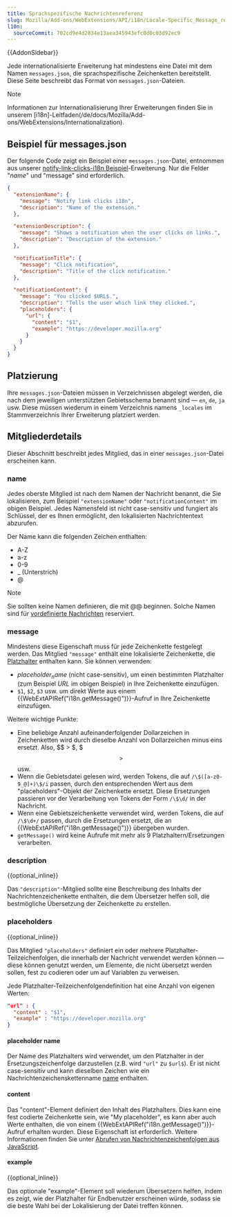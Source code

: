 ```yaml
---
title: Sprachspezifische Nachrichtenreferenz
slug: Mozilla/Add-ons/WebExtensions/API/i18n/Locale-Specific_Message_reference
l10n:
  sourceCommit: 702cd9e4d2834e13aea345943efc8d0c03d92ec9
---
```


{{AddonSidebar}}

Jede internationalisierte Erweiterung hat mindestens eine Datei mit dem Namen `messages.json`, die sprachspezifische Zeichenketten bereitstellt. Diese Seite beschreibt das Format von `messages.json`-Dateien.

> [!NOTE]
> Informationen zur Internationalisierung Ihrer Erweiterungen finden Sie in unserem [i18n]-Leitfaden(/de/docs/Mozilla/Add-ons/WebExtensions/Internationalization).

## Beispiel für messages.json

Der folgende Code zeigt ein Beispiel einer `messages.json`-Datei, entnommen aus unserer [notify-link-clicks-i18n Beispiel](https://github.com/mdn/webextensions-examples/tree/main/notify-link-clicks-i18n)-Erweiterung. Nur die Felder "_name_" und "message" sind erforderlich.

```json
{
  "extensionName": {
    "message": "Notify link clicks i18n",
    "description": "Name of the extension."
  },

  "extensionDescription": {
    "message": "Shows a notification when the user clicks on links.",
    "description": "Description of the extension."
  },

  "notificationTitle": {
    "message": "Click notification",
    "description": "Title of the click notification."
  },

  "notificationContent": {
    "message": "You clicked $URL$.",
    "description": "Tells the user which link they clicked.",
    "placeholders": {
      "url": {
        "content": "$1",
        "example": "https://developer.mozilla.org"
      }
    }
  }
}
```

## Platzierung

Ihre `messages.json`-Dateien müssen in Verzeichnissen abgelegt werden, die nach dem jeweiligen unterstützten Gebietsschema benannt sind — `en`, `de`, `ja` usw. Diese müssen wiederum in einem Verzeichnis namens `_locales` im Stammverzeichnis Ihrer Erweiterung platziert werden.

## Mitgliederdetails

Dieser Abschnitt beschreibt jedes Mitglied, das in einer `messages.json`-Datei erscheinen kann.

### name

Jedes oberste Mitglied ist nach dem Namen der Nachricht benannt, die Sie lokalisieren, zum Beispiel `"extensionName"` oder `"notificationContent"` im obigen Beispiel. Jedes Namensfeld ist nicht case-sensitiv und fungiert als Schlüssel, der es Ihnen ermöglicht, den lokalisierten Nachrichtentext abzurufen.

Der Name kann die folgenden Zeichen enthalten:

- A-Z
- a-z
- 0-9
- \_ (Unterstrich)
- @

> [!NOTE]
> Sie sollten keine Namen definieren, die mit @@ beginnen. Solche Namen sind für [vordefinierte Nachrichten](/de/docs/Mozilla/Add-ons/WebExtensions/Internationalization#predefined_messages) reserviert.

### message

Mindestens diese Eigenschaft muss für jede Zeichenkette festgelegt werden. Das Mitglied `"message"` enthält eine lokalisierte Zeichenkette, die [Platzhalter](#placeholders) enthalten kann. Sie können verwenden:

- _$placeholder_name$_ (nicht case-sensitiv), um einen bestimmten Platzhalter (zum Beispiel $URL$ im obigen Beispiel) in Ihre Zeichenkette einzufügen.
- `$1`, `$2`, `$3` usw. um direkt Werte aus einem {{WebExtAPIRef("i18n.getMessage()")}}-Aufruf in Ihre Zeichenkette einzufügen.

Weitere wichtige Punkte:

- Eine beliebige Anzahl aufeinanderfolgender Dollarzeichen in Zeichenketten wird durch dieselbe Anzahl von Dollarzeichen minus eins ersetzt. Also, $$ > $, $$$ > $$ usw.
- Wenn die Gebietsdatei gelesen wird, werden Tokens, die auf `/\$([a-z0-9_@]+)\$/i` passen, durch den entsprechenden Wert aus dem "placeholders"-Objekt der Zeichenkette ersetzt. Diese Ersetzungen passieren vor der Verarbeitung von Tokens der Form `/\$\d/` in der Nachricht.
- Wenn eine Gebietszeichenkette verwendet wird, werden Tokens, die auf `/\$\d+/` passen, durch die Ersetzungen ersetzt, die an {{WebExtAPIRef("i18n.getMessage()")}} übergeben wurden.
- `getMessage()` wird keine Aufrufe mit mehr als 9 Platzhaltern/Ersetzungen verarbeiten.

### description

{{optional_inline}}

Das `"description"`-Mitglied sollte eine Beschreibung des Inhalts der Nachrichtenzeichenkette enthalten, die dem Übersetzer helfen soll, die bestmögliche Übersetzung der Zeichenkette zu erstellen.

### placeholders

{{optional_inline}}

Das Mitglied `"placeholders"` definiert ein oder mehrere Platzhalter-Teilzeichenfolgen, die innerhalb der Nachricht verwendet werden können — diese können genutzt werden, um Elemente, die nicht übersetzt werden sollen, fest zu codieren oder um auf Variablen zu verweisen.

Jede Platzhalter-Teilzeichenfolgendefinition hat eine Anzahl von eigenen Werten:

```json
"url" : {
  "content" : "$1",
  "example" : "https://developer.mozilla.org"
}
```

#### placeholder name

Der Name des Platzhalters wird verwendet, um den Platzhalter in der Ersetzungszeichenfolge darzustellen (z.B. wird `"url"` zu `$url$`). Er ist nicht case-sensitiv und kann dieselben Zeichen wie ein Nachrichtenzeichenskettenname [name](#name) enthalten.

#### content

Das "content"-Element definiert den Inhalt des Platzhalters. Dies kann eine fest codierte Zeichenkette sein, wie "My placeholder", es kann aber auch Werte enthalten, die von einem {{WebExtAPIRef("i18n.getMessage()")}}-Aufruf erhalten wurden. Diese Eigenschaft ist erforderlich. Weitere Informationen finden Sie unter [Abrufen von Nachrichtenzeichenfolgen aus JavaScript](/de/docs/Mozilla/Add-ons/WebExtensions/Internationalization#retrieving_message_strings_from_javascript).

#### example

{{optional_inline}}

Das optionale "example"-Element soll wiederum Übersetzern helfen, indem es zeigt, wie der Platzhalter für Endbenutzer erscheinen würde, sodass sie die beste Wahl bei der Lokalisierung der Datei treffen können.
